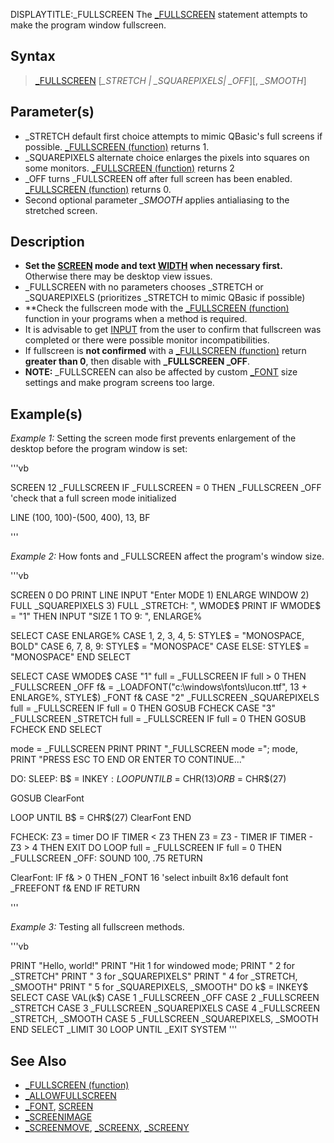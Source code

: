 DISPLAYTITLE:_FULLSCREEN
The [_FULLSCREEN](_FULLSCREEN) statement attempts to make the program window fullscreen. 


## Syntax

> [_FULLSCREEN](_FULLSCREEN) [*_STRETCH | _SQUAREPIXELS| _OFF*][, *_SMOOTH*]


## Parameter(s)

* _STRETCH default first choice attempts to mimic QBasic's full screens if possible. [_FULLSCREEN (function)](_FULLSCREEN (function)) returns 1.
* _SQUAREPIXELS alternate choice enlarges the pixels into squares on some monitors. [_FULLSCREEN (function)](_FULLSCREEN (function)) returns 2
* _OFF turns _FULLSCREEN off after full screen has been enabled. [_FULLSCREEN (function)](_FULLSCREEN (function)) returns 0.
* Second optional parameter *_SMOOTH* applies antialiasing to the stretched screen.


## Description

* **Set the [SCREEN](SCREEN) mode and text [WIDTH](WIDTH) when necessary first.** Otherwise there may be desktop view issues.
* _FULLSCREEN with no parameters chooses _STRETCH or _SQUAREPIXELS (prioritizes _STRETCH to mimic QBasic if possible)
* **Check the fullscreen mode with the [_FULLSCREEN (function)](_FULLSCREEN (function)) function in your programs when a method is required.
* It is advisable to get [INPUT](INPUT) from the user to confirm that fullscreen was completed or there were possible monitor incompatibilities.
* If fullscreen is **not confirmed** with a [_FULLSCREEN (function)](_FULLSCREEN (function)) return **greater than 0**, then disable with **_FULLSCREEN _OFF**.
* **NOTE:** _FULLSCREEN can also be affected by custom [_FONT](_FONT) size settings and make program screens too large.


## Example(s)

*Example 1:* Setting the screen mode first prevents enlargement of the desktop before the program window is set: 

'''vb

SCREEN 12
_FULLSCREEN
IF _FULLSCREEN = 0 THEN _FULLSCREEN _OFF 'check that a full screen mode initialized

LINE (100, 100)-(500, 400), 13, BF

'''


*Example 2:* How fonts and _FULLSCREEN affect the program's window size.

'''vb

SCREEN 0
DO
  PRINT
  LINE INPUT "Enter MODE 1) ENLARGE WINDOW  2) FULL _SQUAREPIXELS  3) FULL _STRETCH: ", WMODE$
  PRINT
  IF WMODE$ = "1" THEN INPUT "SIZE 1 TO 9: ", ENLARGE%

  SELECT CASE ENLARGE%
    CASE 1, 2, 3, 4, 5: STYLE$ = "MONOSPACE, BOLD"
    CASE 6, 7, 8, 9: STYLE$ = "MONOSPACE"
    CASE ELSE: STYLE$ = "MONOSPACE"
  END SELECT

  SELECT CASE WMODE$
    CASE "1"
      full = _FULLSCREEN
      IF full > 0 THEN _FULLSCREEN _OFF
      f& = _LOADFONT("c:\windows\fonts\lucon.ttf", 13 + ENLARGE%, STYLE$)
      _FONT f&
    CASE "2"
      _FULLSCREEN _SQUAREPIXELS
      full = _FULLSCREEN
      IF full = 0 THEN GOSUB FCHECK
    CASE "3"
      _FULLSCREEN _STRETCH
      full = _FULLSCREEN
      IF full = 0 THEN GOSUB FCHECK
  END SELECT

  mode = _FULLSCREEN
  PRINT
  PRINT "_FULLSCREEN mode ="; mode,
  PRINT "PRESS ESC TO END OR ENTER TO CONTINUE..."

  DO: SLEEP: B$ = INKEY$: LOOP UNTIL B$ = CHR$(13) OR B$ = CHR$(27)

  GOSUB ClearFont

LOOP UNTIL B$ = CHR$(27) 
ClearFont
END

FCHECK:
Z3 = timer
DO
IF TIMER < Z3 THEN Z3 = Z3 - TIMER
IF TIMER - Z3 > 4 THEN EXIT DO
LOOP
full = _FULLSCREEN
IF full = 0 THEN _FULLSCREEN _OFF: SOUND 100, .75
RETURN

ClearFont: 
IF f& > 0 THEN
    _FONT 16 'select inbuilt 8x16 default font
    _FREEFONT f&
END IF
RETURN    
 

'''


*Example 3:* Testing all fullscreen methods.

'''vb

PRINT "Hello, world!"
PRINT "Hit 1 for windowed mode;
PRINT "    2 for _STRETCH"
PRINT "    3 for _SQUAREPIXELS"
PRINT "    4 for _STRETCH, _SMOOTH"
PRINT "    5 for _SQUAREPIXELS, _SMOOTH"
DO
    k$ = INKEY$
    SELECT CASE VAL(k$)
        CASE 1
            _FULLSCREEN _OFF
        CASE 2
            _FULLSCREEN _STRETCH
        CASE 3
            _FULLSCREEN _SQUAREPIXELS
        CASE 4
            _FULLSCREEN _STRETCH, _SMOOTH
        CASE 5
            _FULLSCREEN _SQUAREPIXELS, _SMOOTH
    END SELECT
    _LIMIT 30
LOOP UNTIL _EXIT
SYSTEM
'''


## See Also

* [_FULLSCREEN (function)](_FULLSCREEN (function))
* [_ALLOWFULLSCREEN](_ALLOWFULLSCREEN)
* [_FONT](_FONT), [SCREEN](SCREEN) 
* [_SCREENIMAGE](_SCREENIMAGE)
* [_SCREENMOVE](_SCREENMOVE), [_SCREENX](_SCREENX), [_SCREENY](_SCREENY)




